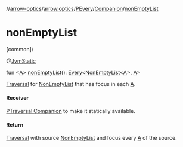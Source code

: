 //[arrow-optics](../../../../index.md)/[arrow.optics](../../index.md)/[PEvery](../index.md)/[Companion](index.md)/[nonEmptyList](non-empty-list.md)

# nonEmptyList

[common]\

@[JvmStatic](https://kotlinlang.org/api/latest/jvm/stdlib/kotlin.jvm/-jvm-static/index.html)

fun &lt;[A](non-empty-list.md)&gt; [nonEmptyList](non-empty-list.md)(): [Every](../../index.md#176863642%2FClasslikes%2F-617900156)&lt;[NonEmptyList](../../../../../arrow-core/arrow-core/arrow.core/-non-empty-list/index.md)&lt;[A](non-empty-list.md)&gt;, [A](non-empty-list.md)&gt;

[Traversal](../../index.md#153853783%2FClasslikes%2F-617900156) for [NonEmptyList](../../../../../arrow-core/arrow-core/arrow.core/-non-empty-list/index.md) that has focus in each [A](non-empty-list.md).

#### Receiver

[PTraversal.Companion](../../-p-traversal/-companion/index.md) to make it statically available.

#### Return

[Traversal](../../index.md#153853783%2FClasslikes%2F-617900156) with source [NonEmptyList](../../../../../arrow-core/arrow-core/arrow.core/-non-empty-list/index.md) and focus every [A](non-empty-list.md) of the source.
